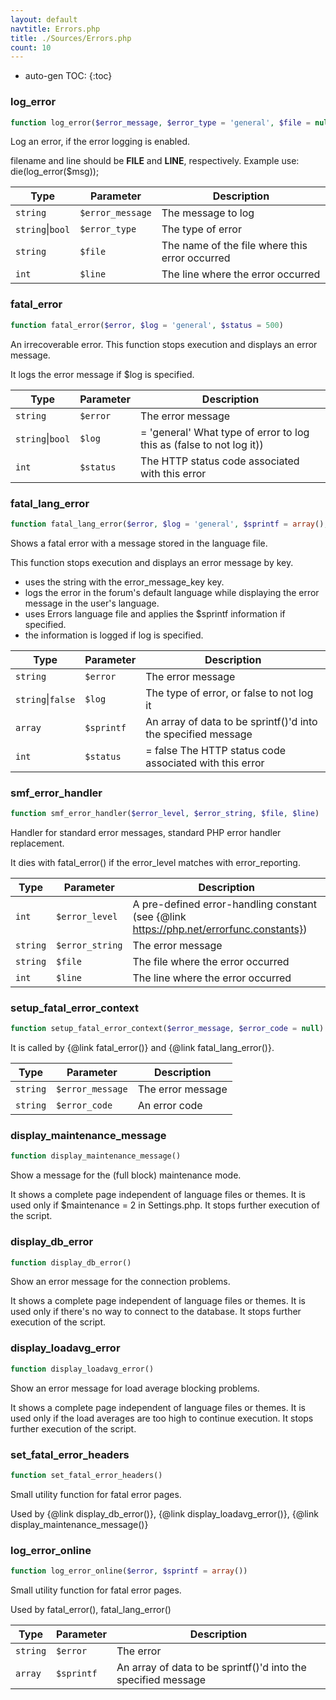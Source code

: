 ```yaml
---
layout: default
navtitle: Errors.php
title: ./Sources/Errors.php
count: 10
---
```

* auto-gen TOC:
{:toc}
### log_error

```php
function log_error($error_message, $error_type = 'general', $file = null, $line = null)
```
Log an error, if the error logging is enabled.

filename and line should be __FILE__ and __LINE__, respectively.
Example use:
 die(log_error($msg));

Type|Parameter|Description
---|---|---
`string`|`$error_message`|The message to log
`string`\|`bool`|`$error_type`|The type of error
`string`|`$file`|The name of the file where this error occurred
`int`|`$line`|The line where the error occurred

### fatal_error

```php
function fatal_error($error, $log = 'general', $status = 500)
```
An irrecoverable error. This function stops execution and displays an error message.

It logs the error message if $log is specified.

Type|Parameter|Description
---|---|---
`string`|`$error`|The error message
`string`\|`bool`|`$log`|= 'general' What type of error to log this as (false to not log it))
`int`|`$status`|The HTTP status code associated with this error

### fatal_lang_error

```php
function fatal_lang_error($error, $log = 'general', $sprintf = array(), $status = 403)
```
Shows a fatal error with a message stored in the language file.

This function stops execution and displays an error message by key.
- uses the string with the error_message_key key.
- logs the error in the forum's default language while displaying the error
  message in the user's language.
- uses Errors language file and applies the $sprintf information if specified.
- the information is logged if log is specified.

Type|Parameter|Description
---|---|---
`string`|`$error`|The error message
`string`\|`false`|`$log`|The type of error, or false to not log it
`array`|`$sprintf`|An array of data to be sprintf()'d into the specified message
`int`|`$status`|= false The HTTP status code associated with this error

### smf_error_handler

```php
function smf_error_handler($error_level, $error_string, $file, $line)
```
Handler for standard error messages, standard PHP error handler replacement.

It dies with fatal_error() if the error_level matches with error_reporting.

Type|Parameter|Description
---|---|---
`int`|`$error_level`|A pre-defined error-handling constant (see {@link https://php.net/errorfunc.constants})
`string`|`$error_string`|The error message
`string`|`$file`|The file where the error occurred
`int`|`$line`|The line where the error occurred

### setup_fatal_error_context

```php
function setup_fatal_error_context($error_message, $error_code = null)
```
It is called by {@link fatal_error()} and {@link fatal_lang_error()}.



Type|Parameter|Description
---|---|---
`string`|`$error_message`|The error message
`string`|`$error_code`|An error code

### display_maintenance_message

```php
function display_maintenance_message()
```
Show a message for the (full block) maintenance mode.

It shows a complete page independent of language files or themes.
It is used only if $maintenance = 2 in Settings.php.
It stops further execution of the script.

### display_db_error

```php
function display_db_error()
```
Show an error message for the connection problems.

It shows a complete page independent of language files or themes.
It is used only if there's no way to connect to the database.
It stops further execution of the script.

### display_loadavg_error

```php
function display_loadavg_error()
```
Show an error message for load average blocking problems.

It shows a complete page independent of language files or themes.
It is used only if the load averages are too high to continue execution.
It stops further execution of the script.

### set_fatal_error_headers

```php
function set_fatal_error_headers()
```
Small utility function for fatal error pages.

Used by {@link display_db_error()}, {@link display_loadavg_error()},
{@link display_maintenance_message()}

### log_error_online

```php
function log_error_online($error, $sprintf = array())
```
Small utility function for fatal error pages.

Used by fatal_error(), fatal_lang_error()

Type|Parameter|Description
---|---|---
`string`|`$error`|The error
`array`|`$sprintf`|An array of data to be sprintf()'d into the specified message

